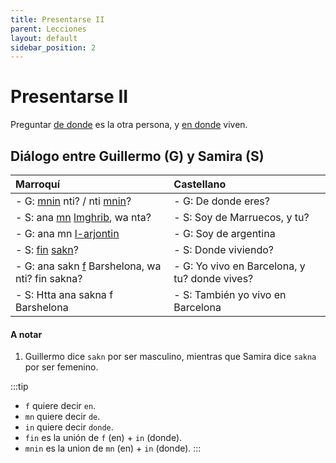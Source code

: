 ```yaml
---
title: Presentarse II
parent: Lecciones
layout: default
sidebar_position: 2
---
```


# Presentarse II

Preguntar [de donde](../preguntas/donde) es la otra persona, y [en donde](../preguntas/donde) viven.

## Diálogo entre Guillermo (G) y Samira (S)

| Marroquí                                                                                      | Castellano                                    |
|:----------------------------------------------------------------------------------------------|:----------------------------------------------|
| - G: [mnin](../preguntas/donde) nti? / nti [mnin](../preguntas/donde)?                        | - G: De donde eres?                           |
| - S: ana [mn](../vocabulario/preposiciones) [lmghrib](../vocabulario/paises-idiomas), wa nta? | - S: Soy de Marruecos, y tu?                  |
| - G: ana mn [l-arjontin](../vocabulario/paises-idiomas)                                       | - G: Soy de argentina                         |
| - S: [fin](../preguntas/donde) [sakn](../verbos/vivir)?                                       | - S: Donde viviendo?                          |
| - G: ana sakn [f](../vocabulario/preposiciones) Barshelona, wa nti? fin sakna?                | - G: Yo vivo en Barcelona, y tu? donde vives? |
| - S: Htta ana sakna f Barshelona                                                              | - S: También yo vivo en Barcelona             |

#### A notar

1. Guillermo dice `sakn` por ser masculino, mientras que Samira dice `sakna` por ser femenino. 

:::tip
- `f` quiere decir `en`.
- `mn` quiere decir `de`.
- `in` quiere decir `donde`.
- `fin` es la unión de `f` (en) + `in` (donde).
- `mnin` es la union de `mn` (en) + `in` (donde).
:::